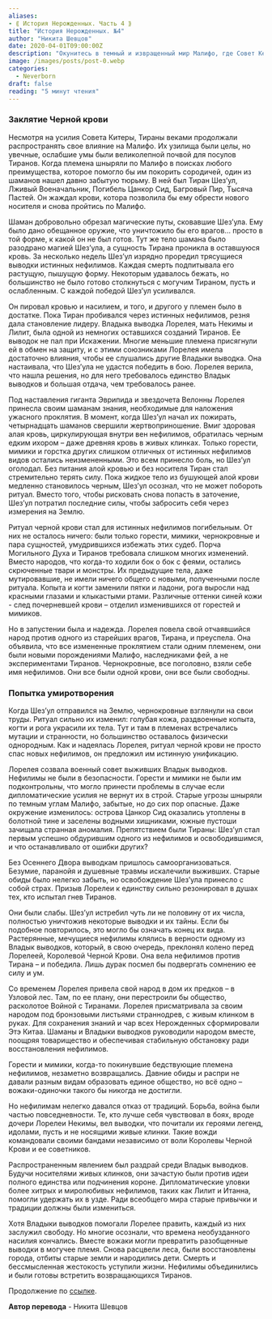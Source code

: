 ```yaml
---
aliases: 
- ⟪ История Нерожденных. Часть 4 ⟫
title: "История Нерожденных. №4"
author: "Никита Шевцов"
date: 2020-04-01T09:00:00Z
description: "Окунитесь в темный и извращенный мир Малифо, где Совет Кериса борется с безжалостным влиянием Тиранов. Несмотря на их усилия, Тираны продолжают распространять свою силу, и когда обнаруживается забытая тюрьма, на землю высвобождается могущественный Тиран, жаждущий крови и готовый победить все на своем пути. Сможет ли кто-нибудь остановить растущую мощь этой злобной силы? Читай дальше что бы узнать."
image: /images/posts/post-0.webp
categories:
  - Neverborn
draft: false
reading: "5 минут чтения"
---
```


### Заклятие Черной крови

Несмотря на усилия Совета Китеры, Тираны веками продолжали распространять свое влияние на Малифо. Их узилища были целы, но увечные, ослабшие умы были великолепной почвой для посулов Тиранов. Когда племена шныряли по Малифо в поисках любого преимущества, которое помогло бы им покорить сородичей, один из шаманов нашел давно забытую тюрьму. В ней был Тиран Шез’ул, Лживый Военачальник, Погибель Цанкор Сид, Багровый Пир, Тысяча Пастей. Он жаждал крови, котора позволила бы ему обрести нового носителя и снова пройтись по Малифо.

Шаман добровольно обрезал магические путы, сковавшие Шез’ула. Ему было дано обещанное оружие, что уничтожило бы его врагов… просто в той форме, к какой он не был готов. Тут же тело шамана было разодрано магией Шез’ула, а сущность Тирана проникла в оставшуюся кровь. За несколько недель Шез’ул изрядно проредил трясущиеся выводки истинных нефилимов. Каждая смерть подпитывала его растущую, пышущую форму. Некоторым удавалось бежать, но большинство не было готово столкнуться с могучим Тираном, пусть и ослабленным. С каждой победой Шез’ул усиливался.

Он пировал кровью и насилием, и того, и другого у племен было в достатке. Пока Тиран пробивался через истинных нефилимов, резня дала становление лидеру. Владыка выводка Лорелея, мать Некимы и Лилит, была одной из немногих оставшихся созданий Тиранов. Ее выводок не пал при Искажении. Многие меньшие племена присягнули ей в обмен на защиту, и с этими союзниками Лорелея имела достаточно влияния, чтобы ее слушались другие Владыки выводка. Она настаивала, что Шез’ула не удастся победить в бою. Лорелея верила, что нашла решения, но для него требовалось единство Владык выводков и большая отдача, чем требовалось ранее.

Под наставления гиганта Эврипида и звездочета Велонны Лорелея принесла своим шаманам знания, необходимые для наложения ужасного проклятия. В момент, когда Шез’ул начал их пожирать, четырнадцать шаманов свершили жертвоприношение. Вмиг здоровая алая кровь, циркулирующая внутри вен нефилимов, обратилась черным едким ихором – даже древняя кровь в живых клинках. Только горести, мимики и горстка других слишком отличных от истинных нефилимов видов остались неизмененными. Это всем принесло боль, но Шез’ул оголодал. Без питания алой кровью и без носителя Тиран стал стремительно терять силу. Пока жидкое тело из бушующей алой крови медленно становилось черным, Шез’ул осознал, что не может побороть ритуал. Вместо того, чтобы рисковать снова попасть в заточение, Шез’ул потратил последние силы, чтобы забросить себя через измерения на Землю.

Ритуал черной крови стал для истинных нефилимов погибельным. От них не осталось ничего: были только горести, мимики, чернокровные и пара сущностей, умудрившихся избежать этих судеб. Порча Могильного Духа и Тиранов требовала слишком многих изменений. Вместо народов, что когда-то ходили бок о бок с феями, остались скрюченные твари и монстры. Их предыдущие тела, даже мутировавшие, не имели ничего общего с новыми, полученными после ритуала. Копыта и когти заменили пятки и ладони, рога выросли над красными глазами и клыкастыми ртами. Различные оттенки синей кожи - след почерневшей крови – отделил изменившихся от горестей и мимиков.

Но в запустении была и надежда. Лорелея повела свой отчаявшийся народ против одного из старейших врагов, Тирана, и преуспела. Она объявила, что все измененные проклятием стали одним племенем, они были новыми порождениями Малифо, наследниками фей, а не экспериментами Тиранов. Чернокровные, все поголовно, взяли себе имя нефилимов. Они все были одной крови, они все были свободны.

### Попытка умиротворения

Когда Шез’ул отправился на Землю, чернокровные взглянули на свои труды. Ритуал сильно их изменил: голубая кожа, раздвоенные копыта, когти и рога украсили их тела. Тут и там в племенах встречались мутации и странности, но большинство оставалось физически однородным. Как и надеялась Лорелея, ритуал черной крови не просто спас новых нефилимов, он предложил им истинную унификацию.

Лорелея созвала военный совет выживших Владык выводков. Нефилимы не были в безопасности. Горести и мимики не были им подконтрольны, что могло принести проблемы в случае если дипломатические усилия не вернут их в строй. Старые угрозы шныряли по темным углам Малифо, забытые, но до сих пор опасные. Даже окружение изменилось: острова Цанкор Сид оказались утоплены в болотной тине и заселены водными хищниками, южные пустоши зачищала странная аномалия. Препятствием были Тираны: Шез’ул стал первым успешно обдурившим одного из нефилимов и освободившимся, и что останавливало от ошибки других?

Без Осеннего Двора выводкам пришлось самоорганизоваться. Безумие, паранойя и душевные травмы искалечили выживших. Старые обиды было нелегко забыть, но освобождение Шез’ула принесло с собой страх. Призыв Лорелеи к единству сильно резонировал в душах тех, кто испытал гнев Тиранов.

Они были слабы. Шез’ул истребил чуть ли не половину от их числа, полностью уничтожив некоторые выводки и их тайны. Если бы подобное повторилось, это могло бы означать конец их вида. Растерянные, мечущиеся нефилимы клялись в верности одному из Владык выводков, который, в свою очередь, преклонял колено перед Лорелеей, Королевой Черной Крови. Она вела нефилимов против Тирана – и победила. Лишь дурак посмел бы подвергать сомнению ее силу и ум.

Со временем Лорелея привела свой народ в дом их предков – в Узловой лес. Там, по ее плану, они перестроили бы общество, расколотое Войной с Тиранами. Лорелея присматривала за своим народом под бронзовыми листьями страннодрев, с живым клинком в руках. Для сохранения знаний и чар всех Нерожденных сформировали Этэ Китаа. Шаманы и Владыки выводков руководили народом вместе, поощряя товарищество и обеспечивая стабильную обстановку ради восстановления нефилимов.

Горести и мимики, когда-то покинувшие бедствующие племена нефилимов, незаметно возвращались. Давние обиды и распри не давали разным видам образовать единое общество, но всё одно – вожаки-одиночки такого бы никогда не достигли.

Но нефилимам нелегко давался отказ от традиций. Борьба, война были частью повседневности. Те, кто лучше себя чувствовал в боях, вроде дочери Лорелеи Некимы, вел выводки, что почитали их героями легенд, идолами, пусть и не носящими живые клинки. Такие вожди командовали своими бандами независимо от воли Королевы Черной Крови и ее советников.

Распространенным явлением был раздрай среди Владык выводков. Будучи носителями живых клинков, они зачастую были против идеи полного единства или подчинения короне. Дипломатические уловки более хитрых и миролюбивых нефилимов, таких как Лилит и Итанна, помогли удержать их в узде. Ради всеобщего мира старые привычки и традиции должны были измениться.

Хотя Владыки выводков помогали Лорелее править, каждый из них заслужил свободу. Но многие осознали, что времена необузданного насилия кончались. Вместе вожаки могли превратить разобщенные выводки в могучее племя. Снова расцвели леса, были восстановлены города, отбиты старые земли и народились дети. Смерть и бессмысленная жестокость уступили жизни. Нефилимы объединились и были готовы встретить возвращающихся Тиранов.


Продолжение по [ссылке](http://malifaux.ru/posts/post-106).


**Автор перевода** - Никита Шевцов

